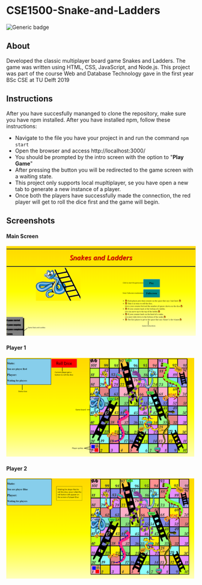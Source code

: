 # CSE1500-Snake-and-Ladders

![Generic badge](https://img.shields.io/github/license/shbhnkr/CSE1500-Snake-and-Ladders-)

## About
Developed the classic multiplayer board game Snakes and Ladders. The game was written using HTML, CSS, JavaScript, and Node.js. This project was part of the course Web and Database Technology gave in the first year BSc CSE at TU Delft 2019

## Instructions
After you have succesfully mananged to clone the repository, make sure you have npm installed. 
After you have installed npm, follow these instructions: 

* Navigate to the file you have your project in and run the command ```npm start```
* Open the browser and access http://localhost:3000/
* You should be prompted by the intro screen with the option to "__Play Game__"
* After pressing the button you will be redirected to the game screen with a waiting state.
* This project only supports local mupltiplayer, se you have open a new tab to generate a new instance of a player.
* Once both the players have successfully made the connection, the red player will get to roll the dice first and the game will begin.

## Screenshots

  <h4> Main Screen </h4>
  <img src = "/pictures/main.png" width = 600></img>

<p float = left>
  <h4> Player 1 </h4>
<img src = "/pictures/red.png" width = 500></img>
<h4> Player 2 </h4>
<img src = "/pictures/blue.png" width = 500></img>
</p>
